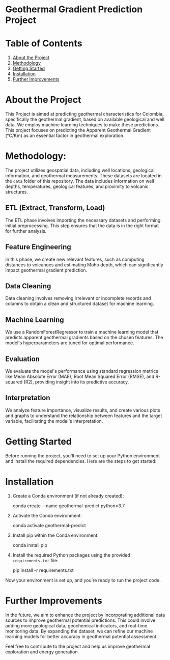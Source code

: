 # Geothermal Gradient Prediction Project

# Table of Contents

1. [About the Project](#about-the-project)
2. [Methodology](#methodology)
3. [Getting Started](#getting-started)
4. [Installation](#installation)
5. [Further Improvements](#further-improvements)

# About the Project

This Project is aimed at predicting geothermal characteristics for Colombia, specifically the geothermal gradient, based on available geological and well data. We employ machine learning techniques to make these predictions. This project focuses on predicting the Apparent Geothermal Gradient (°C/Km) as an essential factor in geothermal exploration.

# Methodology:

The project utilizes geospatial data, including well locations, geological information, and geothermal measurements. These datasets are located in the `data` folder of this repository. The data includes information on well depths, temperatures, geological features, and proximity to volcanic structures.

## ETL (Extract, Transform, Load)

The ETL phase involves importing the necessary datasets and performing initial preprocessing. This step ensures that the data is in the right format for further analysis.

## Feature Engineering

In this phase, we create new relevant features, such as computing distances to volcanoes and estimating Moho depth, which can significantly impact geothermal gradient prediction.

## Data Cleaning

Data cleaning involves removing irrelevant or incomplete records and columns to obtain a clean and structured dataset for machine learning.

## Machine Learning

We use a RandomForestRegressor to train a machine learning model that predicts apparent geothermal gradients based on the chosen features. The model's hyperparameters are tuned for optimal performance.

## Evaluation

We evaluate the model's performance using standard regression metrics like Mean Absolute Error (MAE), Root Mean Squared Error (RMSE), and R-squared (R2), providing insight into its predictive accuracy.

## Interpretation

We analyze feature importance, visualize results, and create various plots and graphs to understand the relationship between features and the target variable, facilitating the model's interpretation.

# Getting Started

Before running the project, you'll need to set up your Python environment and install the required dependencies. Here are the steps to get started:

# Installation

1. Create a Conda environment (if not already created):
   
   conda create --name geothermal-predict python=3.7


2. Activate the Conda environment:

   conda activate geothermal-predict


3. Install pip within the Conda environment:

   conda install pip


4. Install the required Python packages using the provided `requirements.txt` file:

   pip install -r requirements.txt

Now your environment is set up, and you're ready to run the project code.

# Further Improvements

In the future, we aim to enhance the project by incorporating additional data sources to improve geothermal potential predictions. This could involve adding more geological data, geochemical indicators, and real-time monitoring data. By expanding the dataset, we can refine our machine learning models for better accuracy in geothermal potential assessment.

Feel free to contribute to the project and help us improve geothermal exploration and energy generation.
